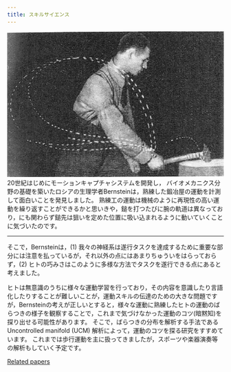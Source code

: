 ```yaml
---
title: スキルサイエンス
---
```


![](Cyclogram_Gastev_TSIT.jpg)
20世紀はじめにモーションキャプチャシステムを開発し，
バイオメカニクス分野の基礎を築いたロシアの生理学者Bernsteinは，熟練した鍛冶屋の運動を計測して面白いことを発見しました。
熟練工の運動は機械のように再現性の高い運動を繰り返すことができるかと思いきや，鎚を打つたびに腕の軌道は異なっており，にも関わらず鎚先は狙いを定めた位置に吸い込まれるように動いていくことに気づいたのです。

---

そこで，Bernsteinは，(1) 我々の神経系は遂行タスクを達成するために重要な部分には注意を払っているが，それ以外の点にはあまりちゅういをはらっておらず，(2) ヒトの巧みさはこのように多様な方法でタスクを遂行できる点にあると考えました。

ヒトは無意識のうちに様々な運動学習を行っており，その内容を意識したり言語化したりすることが難しいことが，運動スキルの伝達のための大きな問題ですが，Bernsteinの考えが正しいとすると，様々な運動に熟練したヒトの運動のばらつきの様子を観察することで，これまで気づけなかった運動のコツ(暗黙知)を探り出せる可能性があります。
そこで，ばらつきの分布を解析する手法であるUncontrolled manifold (UCM) 解析によって，運動のコツを探る研究をすすめています。
これまでは歩行運動を主に扱ってきましたが，スポーツや楽器演奏等の解析もしていく予定です。

[Related papers](../papers/#Bernstein)
